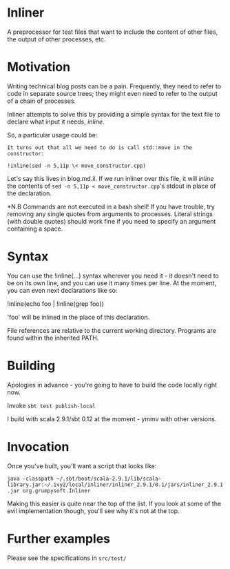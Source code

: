 Inliner
=======

A preprocessor for test files that want to include the content of other files, the output of other processes, etc.

Motivation
==========

Writing technical blog posts can be a pain. Frequently, they need to refer to code in separate source trees; they might even need to refer to the output of a chain of processes.

Inliner attempts to solve this by providing a simple syntax for the text file to declare what input it needs, *inline*.

So, a particular usage could be:

    It turns out that all we need to do is call std::move in the constructor:

    !inline(sed -n 5,11p \< move_constructor.cpp)

Let's say this lives in blog.md.il. If we run inliner over this file, it will *inline* the contents of `sed -n 5,11p < move_constructor.cpp`'s stdout in place of the declaration.

*N.B Commands are not executed in a bash shell! If you have trouble, try removing any single quotes from arguments to processes. Literal strings (with double quotes) should work fine if you need to specify an argument containing a space.

Syntax
======

You can use the !inline(...) syntax wherever you need it - it doesn't need to be on its own line, and you can use it many times per line. At the moment, you can even next declarations like so:

!inline(echo foo | !inline(grep foo))

'foo' will be inlined in the place of this declaration.

File references are relative to the current working directory. Programs are found within the inherited PATH.

Building
========

Apologies in advance - you're going to have to build the code locally right now.

Invoke `sbt test publish-local` 

I build with scala 2.9.1/sbt 0.12 at the moment - ymmv with other versions.

Invocation
==========
Once you've built, you'll want a script that looks like:

`java -classpath ~/.sbt/boot/scala-2.9.1/lib/scala-library.jar:~/.ivy2/local/inliner/inliner_2.9.1/0.1/jars/inliner_2.9.1.jar org.grumpysoft.Inliner`

Making this easier is quite near the top of the list. If you look at some of the evil implementation though, you'll see why it's not at the top.

Further examples
================

Please see the specifications in `src/test/`